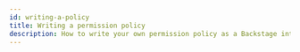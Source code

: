 ```yaml
---
id: writing-a-policy
title: Writing a permission policy
description: How to write your own permission policy as a Backstage integrator
---
```

